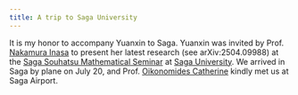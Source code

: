 ```yaml
---
title: A trip to Saga University
---
```


It is my honor to accompany Yuanxin to Saga. Yuanxin was invited by Prof. [Nakamura Inasa](http://inasa.ms.saga-u.ac.jp/) to present her latest research (see arXiv:2504.09988) at the [Saga Souhatsu Mathematical Seminar](http://inasa.ms.saga-u.ac.jp/Japanese/seminar.html) at [Saga University](https://www.saga-u.ac.jp/en/). We arrived in Saga by plane on July 20, and Prof. [Oikonomides Catherine](https://www.math.keio.ac.jp/coe/member/oikonomidesEng4.htm) kindly met us at Saga Airport.
